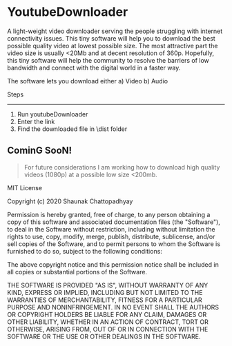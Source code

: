 # YoutubeDownloader

A light-weight video downloader serving the people struggling with internet connectivity issues. This tiny software will help you to download the best possible quality video at lowest possible size. The most attractive part the video size is usually <20Mb and at decent resolution of 360p. Hopefully, this tiny software will help the community to resolve the barriers of low bandwidth and connect with the digital world in a faster way.

The software lets you download either 
a) Video
b) Audio

Steps
____________________________________________________________

1. Run youtubeDownloader
2. Enter the link
3. Find the downloaded file in \dist folder

## CominG SooN!
> For future considerations I am working how to download high quality videos (1080p) at a possible low size <200mb.

MIT License

Copyright (c) 2020 Shaunak Chattopadhyay

Permission is hereby granted, free of charge, to any person obtaining a copy
of this software and associated documentation files (the "Software"), to deal
in the Software without restriction, including without limitation the rights
to use, copy, modify, merge, publish, distribute, sublicense, and/or sell
copies of the Software, and to permit persons to whom the Software is
furnished to do so, subject to the following conditions:

The above copyright notice and this permission notice shall be included in all
copies or substantial portions of the Software.

THE SOFTWARE IS PROVIDED "AS IS", WITHOUT WARRANTY OF ANY KIND, EXPRESS OR
IMPLIED, INCLUDING BUT NOT LIMITED TO THE WARRANTIES OF MERCHANTABILITY,
FITNESS FOR A PARTICULAR PURPOSE AND NONINFRINGEMENT. IN NO EVENT SHALL THE
AUTHORS OR COPYRIGHT HOLDERS BE LIABLE FOR ANY CLAIM, DAMAGES OR OTHER
LIABILITY, WHETHER IN AN ACTION OF CONTRACT, TORT OR OTHERWISE, ARISING FROM,
OUT OF OR IN CONNECTION WITH THE SOFTWARE OR THE USE OR OTHER DEALINGS IN THE
SOFTWARE.
